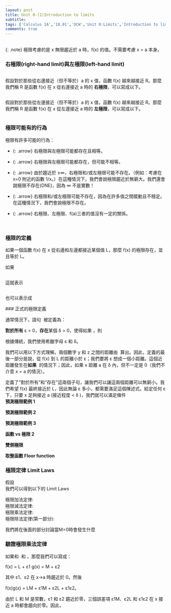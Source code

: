 ```yaml
---
layout: post
title: Unit 0-(1)Introduction to limits
subtitle: 
tags: ['Calculus 1A','18.01','OCW','Unit 0:Limits','Introduction to limits','right-hand limit','left-hand limit','Limit Laws']
comments: true
---
```

<br/>
{: .note}
極限考慮的是 x 無限趨近於 a 時，f(x) 的值。不需要考慮 x = a 本身。
<br class="new">

### 右極限(right-hand limit)與左極限(left-hand limit)

<img src="{{ 'assets/img/limit/limit-1.png' | relative_url }}" alt="" />

假設對於那些從右邊接近（但不等於）a 的 x 值，函數 f(x) 越來越接近 R。那麼我們稱 R 是函數 f(x) 在 x 從右邊接近 a 時的 **右極限**，可以寫成以下。

<img src="{{ 'assets/img/limit/limit-2.png' | relative_url }}" alt="" />

假設對於那些從左邊接近（但不等於）a 的 x 值，函數 f(x) 越來越接近 R。那麼我們稱 R 是函數 f(x) 在 x 從左邊接近 a 時的 **左極限**，可以寫成以下。

<img src="{{ 'assets/img/limit/limit-3.png' | relative_url }}" alt="" />

### 極限可能有的行為

極限有許多可能的行為：<br class="new">

- {: .arrow} 右極限與左極限可能都存在且相等。

- {: .arrow} 右極限與左極限可能都存在，但可能不相等。

- {: .arrow} 由於趨近於 ±∞，右極限和/或左極限可能不存在。（例如：考慮在 x=0 附近的函數 1/x。）在這種情況下，我們會說極限趨近於無窮大。我們還會說極限不存在(DNE)，因為 ∞ 不是實數！

- {: .arrow} 右極限和/或左極限可能不存在，因為在許多值之間擺動且不穩定。在這種情況下，我們會說極限不存在。

- {: .arrow} 右極限、左極限、f(a)三者的值沒有一定的關係。

  

<br/>

### 極限的定義

如果一個函數 f(x) 在 x 從右邊和左邊都接近某個值 L，那麼 f(x) 的極限存在，並且等於 L。

如果

<img src="{{ 'assets/img/limit/limit-7.png' | relative_url }}" alt="" />

這就表示

<img src="{{ 'assets/img/limit/limit-7-1.png' | relative_url }}" alt="" />

也可以表示成

<img src="{{ 'assets/img/limit/limit-7-2.png' | relative_url }}" alt="" />
<br/>
### 正式的極限定義  

通常情況下，語句 <img src="{{ 'assets/img/limit/limit-8-0.png' | relative_url }}" alt="" /> 被定義為：

**對於所有** ε > 0，**存在**某個 δ > 0，使得如果 <img src="{{ 'assets/img/limit/limit-8-1.png' | relative_url }}" alt="" />，則<img src="{{ 'assets/img/limit/limit-8-2.png' | relative_url }}" alt="" />

根據傳統，我們使用希臘字母 ε 和 δ。

我們可以用以下方式理解。兩個數字 y 和 z 之間的距離由 <img src="{{ 'assets/img/limit/limit-8-3.png' | relative_url }}" alt="" /> 算出。因此，定義的最後一部分是說，從 f(x) 到 L 的距離小於 ε；我們要將 ε 想成一個小距離。這個近距離發生在**如果** <img src="{{ 'assets/img/limit/limit-8-1.png' | relative_url }}" alt="" /> 的情況下；因此，如果 x 距離 a 在 δ 內，但不一定是 0（我們不介意 x = a 的情況）。<br class="new">

定義了“對於所有”和“存在”這兩個子句，讓我們可以讓這兩個距離可以無窮小。我們希望 f(x) 最終接近於 L，因此無論 ε 多小，都需要滿足這個陳述式。給定任何 ε 下，只要 x 足夠接近 a (接近程度 < δ )，我們就可以滿足條件 <img src="{{ 'assets/img/limit/limit-8-2.png' | relative_url }}" alt="" />
<br/>
**預測極限範例 1**
<img src="{{ 'assets/img/limit/limit-9.png' | relative_url }}" alt="" />
<img src="{{ 'assets/img/limit/limit-10.png' | relative_url }}" alt="" />
<br/>

**預測極限範例 2**
<img src="{{ 'assets/img/limit/limit-11.png' | relative_url }}" alt="" />
<img src="{{ 'assets/img/limit/limit-12.png' | relative_url }}" alt="" />
<br/>

**預測極限範例 3**
<img src="{{ 'assets/img/limit/limit-13.png' | relative_url }}" alt="" />
<img src="{{ 'assets/img/limit/limit-14.png' | relative_url }}" alt="" />
<br/>

**函數 vs 極限 2**<br class="new">
<img src="{{ 'assets/img/limit/limit-15.png' | relative_url }}" alt="" />
<br/>

**雙側極限**
<img src="{{ 'assets/img/limit/limit-16.png' | relative_url }}" alt="" />
<br/>

**取整函數 Floor function**
<img src="{{ 'assets/img/limit/limit-17.png' | relative_url }}" alt="" />
<br/>
### 極限定律 Limit Laws

假設<br class="new"> 
<img src="{{ 'assets/img/limit/limit-19.png' | relative_url }}" alt="" />
<br class="new">
我們可以得到以下的 Limit Laws<br class="new">

極限加法定律:<br class="new">
<img src="{{ 'assets/img/limit/limit-19-1.png' | relative_url }}" alt="" />
<br/>
極限減法定律:<br class="new">
<img src="{{ 'assets/img/limit/limit-19-2.png' | relative_url }}" alt="" />
<br/>
極限乘法定律:<br class="new">
<img src="{{ 'assets/img/limit/limit-19-3.png' | relative_url }}" alt="" />
<br/>
極限除法定律(第一部分):<br class="new">
<img src="{{ 'assets/img/limit/limit-19-4.png' | relative_url }}" alt="" />
<br/>

我們將在後面的部分討論當M=0時會發生什麼
<br/>
### 驗證極限乘法定律

如果和 <img src="{{ 'assets/img/limit/limit-20.png' | relative_url }}" alt="" /> 和 <img src="{{ 'assets/img/limit/limit-20-1.png' | relative_url }}" alt="" />，那麼我們可以寫成：

f(x) = L + ε1
g(x) = M + ε2

其中 ε1、ε2 在 x→a 時趨近於 0。然後

f(x)g(x) = LM + ε1M + ε2L + ε1ε2。

由於 L 和 M 是常數，ε1 和 ε2 趨近於零，三個誤差項 ε1M、ε2L 和 ε1ε2 在 x 接近 a 時都會趨向於零。因此，

<img src="{{ 'assets/img/limit/limit-20-2.png' | relative_url }}" alt="" />


<br/>
<br/>
<br/>
